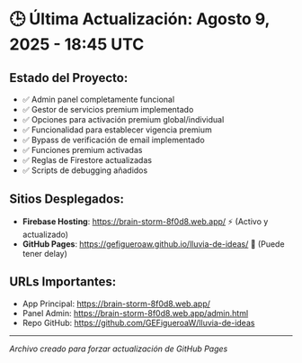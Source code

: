 # 🕒 Última Actualización: Agosto 9, 2025 - 18:45 UTC

## Estado del Proyecto:
- ✅ Admin panel completamente funcional
- ✅ Gestor de servicios premium implementado
- ✅ Opciones para activación premium global/individual
- ✅ Funcionalidad para establecer vigencia premium
- ✅ Bypass de verificación de email implementado
- ✅ Funciones premium activadas
- ✅ Reglas de Firestore actualizadas
- ✅ Scripts de debugging añadidos

## Sitios Desplegados:
- **Firebase Hosting**: https://brain-storm-8f0d8.web.app/ ⚡ (Activo y actualizado)
- **GitHub Pages**: https://gefigueroaw.github.io/lluvia-de-ideas/ 📄 (Puede tener delay)

## URLs Importantes:
- App Principal: https://brain-storm-8f0d8.web.app/
- Panel Admin: https://brain-storm-8f0d8.web.app/admin.html
- Repo GitHub: https://github.com/GEFigueroaW/lluvia-de-ideas

---
*Archivo creado para forzar actualización de GitHub Pages*
